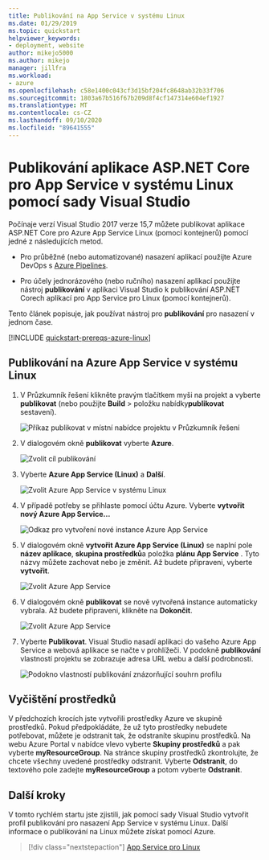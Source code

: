 ```yaml
---
title: Publikování na App Service v systému Linux
ms.date: 01/29/2019
ms.topic: quickstart
helpviewer_keywords:
- deployment, website
author: mikejo5000
ms.author: mikejo
manager: jillfra
ms.workload:
- azure
ms.openlocfilehash: c58e1400c043cf3d15bf204fc8648ab32b33f706
ms.sourcegitcommit: 1803a67b516f67b209d8f4cf147314e604ef1927
ms.translationtype: MT
ms.contentlocale: cs-CZ
ms.lasthandoff: 09/10/2020
ms.locfileid: "89641555"
---
```

# <a name="publish-an-aspnet-core-app-to-app-service-on-linux-using-visual-studio"></a>Publikování aplikace ASP.NET Core pro App Service v systému Linux pomocí sady Visual Studio

Počínaje verzí Visual Studio 2017 verze 15,7 můžete publikovat aplikace ASP.NET Core pro Azure App Service Linux (pomocí kontejnerů) pomocí jedné z následujících metod.

* Pro průběžné (nebo automatizované) nasazení aplikací použijte Azure DevOps s [Azure Pipelines](/azure/devops/pipelines/get-started-yaml?view=azdevops).

* Pro účely jednorázového (nebo ručního) nasazení aplikací použijte nástroj **publikování** v aplikaci Visual Studio k publikování ASP.NET Corech aplikací pro App Service pro Linux (pomocí kontejnerů).

Tento článek popisuje, jak používat nástroj pro **publikování** pro nasazení v jednom čase.

[!INCLUDE [quickstart-prereqs-azure-linux](includes/quickstart-prereqs-azure-linux.md)]

## <a name="publish-to-azure-app-service-on-linux"></a>Publikování na Azure App Service v systému Linux

1. V Průzkumník řešení klikněte pravým tlačítkem myši na projekt a vyberte **publikovat** (nebo použijte **Build**  >  položku nabídky**publikovat** sestavení).

    ![Příkaz publikovat v místní nabídce projektu v Průzkumník řešení](../deployment/media/quickstart-publish.png "Zvolit publikování")

1. V dialogovém okně **publikovat** vyberte **Azure**.

    ![Zvolit cíl publikování](../deployment/media/quickstart-publish-azure-new.png)

1. Vyberte **Azure App Service (Linux)** a **Další**.

    ![Zvolit Azure App Service v systému Linux](../deployment/media/quickstart-publish-linux-select-azure-service.png)

1. V případě potřeby se přihlaste pomocí účtu Azure. Vyberte **vytvořit nový Azure App Service...**

    ![Odkaz pro vytvoření nové instance Azure App Service](../deployment/media/quickstart-publish-linux-create-new-link.png)

1. V dialogovém okně **vytvořit Azure App Service (Linux)** se naplní pole **název aplikace**, **skupina prostředků**a položka **plánu App Service** . Tyto názvy můžete zachovat nebo je změnit. Až budete připraveni, vyberte **vytvořit**.

    ![Zvolit Azure App Service](../deployment/media/quickstart-publish-linux-create-new-dialog.png)

1. V dialogovém okně **publikovat** se nově vytvořená instance automaticky vybrala. Až budete připraveni, klikněte na **Dokončit**.

    ![Zvolit Azure App Service](../deployment/media/quickstart-publish-linux-select-instance.png)

1. Vyberte **Publikovat**. Visual Studio nasadí aplikaci do vašeho Azure App Service a webová aplikace se načte v prohlížeči. V podokně **publikování** vlastností projektu se zobrazuje adresa URL webu a další podrobnosti.

    ![Podokno vlastností publikování znázorňující souhrn profilu](../deployment/media/quickstart-publish-linux-summary-page.png)

## <a name="clean-up-resources"></a>Vyčištění prostředků

V předchozích krocích jste vytvořili prostředky Azure ve skupině prostředků. Pokud předpokládáte, že už tyto prostředky nebudete potřebovat, můžete je odstranit tak, že odstraníte skupinu prostředků.
Na webu Azure Portal v nabídce vlevo vyberte **Skupiny prostředků** a pak vyberte **myResourceGroup**.
Na stránce skupiny prostředků zkontrolujte, že chcete všechny uvedené prostředky odstranit.
Vyberte **Odstranit**, do textového pole zadejte **myResourceGroup** a potom vyberte **Odstranit**.

## <a name="next-steps"></a>Další kroky

V tomto rychlém startu jste zjistili, jak pomocí sady Visual Studio vytvořit profil publikování pro nasazení App Service v systému Linux. Další informace o publikování na Linux můžete získat pomocí Azure.

> [!div class="nextstepaction"]
> [App Service pro Linux](/azure/app-service/containers/app-service-linux-intro)